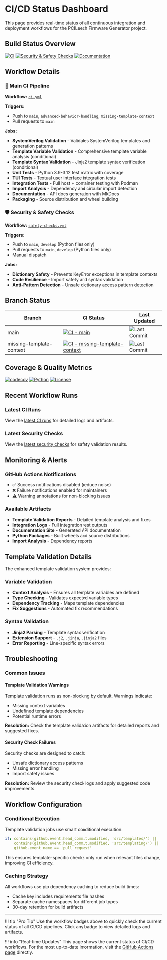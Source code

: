 # CI/CD Status Dashboard

This page provides real-time status of all continuous integration and deployment workflows for the PCILeech Firmware Generator project.

## Build Status Overview

[![CI](https://github.com/ramseymcgrath/PCILeechFWGenerator/actions/workflows/ci.yml/badge.svg)](https://github.com/ramseymcgrath/PCILeechFWGenerator/actions/workflows/ci.yml)
[![Security & Safety Checks](https://github.com/ramseymcgrath/PCILeechFWGenerator/actions/workflows/safety-checks.yml/badge.svg)](https://github.com/ramseymcgrath/PCILeechFWGenerator/actions/workflows/safety-checks.yml)
[![Documentation](https://github.com/ramseymcgrath/PCILeechFWGenerator/actions/workflows/docs.yml/badge.svg)](https://github.com/ramseymcgrath/PCILeechFWGenerator/actions/workflows/docs.yml)

## Workflow Details

### 🔄 Main CI Pipeline

**Workflow:** [`ci.yml`](https://github.com/ramseymcgrath/PCILeechFWGenerator/actions/workflows/ci.yml)

**Triggers:**

- Push to `main`, `advanced-behavior-handling`, `missing-template-context`
- Pull requests to `main`

**Jobs:**

- **SystemVerilog Validation** - Validates SystemVerilog templates and generation patterns
- **Template Variable Validation** - Comprehensive template variable analysis (conditional)
- **Template Syntax Validation** - Jinja2 template syntax verification (conditional)
- **Unit Tests** - Python 3.9-3.12 test matrix with coverage
- **TUI Tests** - Textual user interface integration tests
- **Integration Tests** - Full host + container testing with Podman
- **Import Analysis** - Dependency and circular import detection
- **Documentation** - API docs generation with MkDocs
- **Packaging** - Source distribution and wheel building

### 🛡️ Security & Safety Checks

**Workflow:** [`safety-checks.yml`](https://github.com/ramseymcgrath/PCILeechFWGenerator/actions/workflows/safety-checks.yml)

**Triggers:**

- Push to `main`, `develop` (Python files only)
- Pull requests to `main`, `develop` (Python files only)
- Manual dispatch

**Jobs:**

- **Dictionary Safety** - Prevents KeyError exceptions in template contexts
- **Code Resilience** - Import safety and syntax validation
- **Anti-Pattern Detection** - Unsafe dictionary access pattern detection

## Branch Status

| Branch | CI Status | Last Updated |
|--------|-----------|--------------|
| main | [![CI - main](https://github.com/ramseymcgrath/PCILeechFWGenerator/actions/workflows/ci.yml/badge.svg?branch=main)](https://github.com/ramseymcgrath/PCILeechFWGenerator/actions/workflows/ci.yml?query=branch%3Amain) | ![Last Commit](https://img.shields.io/github/last-commit/ramseymcgrath/PCILeechFWGenerator/main) |
| missing-template-context | [![CI - missing-template-context](https://github.com/ramseymcgrath/PCILeechFWGenerator/actions/workflows/ci.yml/badge.svg?branch=missing-template-context)](https://github.com/ramseymcgrath/PCILeechFWGenerator/actions/workflows/ci.yml?query=branch%3Amissing-template-context) | ![Last Commit](https://img.shields.io/github/last-commit/ramseymcgrath/PCILeechFWGenerator/missing-template-context) |

## Coverage & Quality Metrics

[![codecov](https://codecov.io/gh/ramseymcgrath/PCILeechFWGenerator/graph/badge.svg)](https://codecov.io/gh/ramseymcgrath/PCILeechFWGenerator)
[![Python](https://img.shields.io/pypi/pyversions/pcileech-fw-generator)](https://pypi.org/project/pcileech-fw-generator/)
[![License](https://img.shields.io/github/license/ramseymcgrath/PCILeechFWGenerator)](https://github.com/ramseymcgrath/PCILeechFWGenerator/blob/main/LICENSE.txt)

## Recent Workflow Runs

### Latest CI Runs

<!-- This would be dynamically populated in a real dashboard -->
View the [latest CI runs](https://github.com/ramseymcgrath/PCILeechFWGenerator/actions/workflows/ci.yml) for detailed logs and artifacts.

### Latest Security Checks

View the [latest security checks](https://github.com/ramseymcgrath/PCILeechFWGenerator/actions/workflows/safety-checks.yml) for safety validation results.

## Monitoring & Alerts

### GitHub Actions Notifications

- ✅ Success notifications disabled (reduce noise)
- ❌ Failure notifications enabled for maintainers
- ⚠️ Warning annotations for non-blocking issues

### Available Artifacts

- **Template Validation Reports** - Detailed template analysis and fixes
- **Integration Logs** - Full integration test outputs
- **Documentation Site** - Generated API documentation
- **Python Packages** - Built wheels and source distributions
- **Import Analysis** - Dependency reports

## Template Validation Details

The enhanced template validation system provides:

### Variable Validation

- **Context Analysis** - Ensures all template variables are defined
- **Type Checking** - Validates expected variable types
- **Dependency Tracking** - Maps template dependencies
- **Fix Suggestions** - Automated fix recommendations

### Syntax Validation

- **Jinja2 Parsing** - Template syntax verification
- **Extension Support** - `.j2`, `.jinja`, `.jinja2` files
- **Error Reporting** - Line-specific syntax errors

## Troubleshooting

### Common Issues

#### Template Validation Warnings

Template validation runs as non-blocking by default. Warnings indicate:

- Missing context variables
- Undefined template dependencies
- Potential runtime errors

**Resolution:** Check the template validation artifacts for detailed reports and suggested fixes.

#### Security Check Failures

Security checks are designed to catch:

- Unsafe dictionary access patterns
- Missing error handling
- Import safety issues

**Resolution:** Review the security check logs and apply suggested code improvements.

## Workflow Configuration

### Conditional Execution

Template validation jobs use smart conditional execution:

```yaml
if: contains(github.event.head_commit.modified, 'src/templates/') || 
    contains(github.event.head_commit.modified, 'src/templating/') || 
    github.event_name == 'pull_request'
```

This ensures template-specific checks only run when relevant files change, improving CI efficiency.

### Caching Strategy

All workflows use pip dependency caching to reduce build times:

- Cache key includes requirements file hashes
- Separate cache namespaces for different job types
- 30-day retention for build artifacts

---

!!! tip "Pro Tip"
    Use the workflow badges above to quickly check the current status of all CI/CD pipelines. Click any badge to view detailed logs and artifacts.

!!! info "Real-time Updates"
    This page shows the current status of CI/CD workflows. For the most up-to-date information, visit the [GitHub Actions page](https://github.com/ramseymcgrath/PCILeechFWGenerator/actions) directly.
